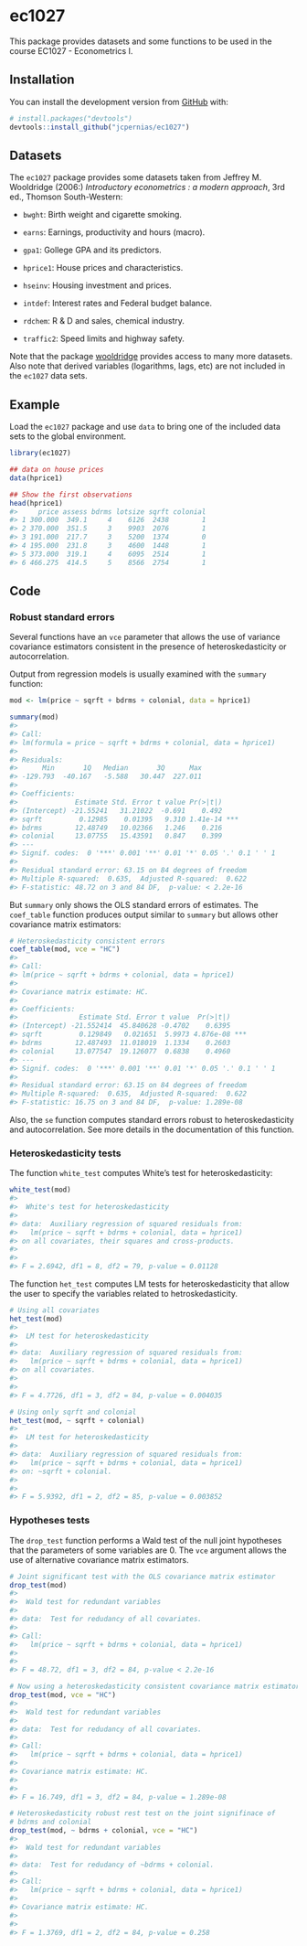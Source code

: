 
<!-- README.md is generated from README.Rmd. Please edit that file -->

# ec1027

<!-- badges: start -->
<!-- badges: end -->

This package provides datasets and some functions to be used in the
course EC1027 - Econometrics I.

## Installation

<!--
You can install the released version of ec1027 from [CRAN](https://CRAN.R-project.org) with:

``` r
install.packages("ec1027")
```
-->

You can install the development version from
[GitHub](https://github.com/) with:

``` r
# install.packages("devtools")
devtools::install_github("jcpernias/ec1027")
```

## Datasets

The `ec1027` package provides some datasets taken from Jeffrey M.
Wooldridge (2006:) *Introductory econometrics : a modern approach*, 3rd
ed., Thomson South-Western:

-   `bwght`: Birth weight and cigarette smoking.

-   `earns`: Earnings, productivity and hours (macro).

-   `gpa1`: Gollege GPA and its predictors.

-   `hprice1`: House prices and characteristics.

-   `hseinv`: Housing investment and prices.

-   `intdef`: Interest rates and Federal budget balance.

-   `rdchem`: R & D and sales, chemical industry.

-   `traffic2`: Speed limits and highway safety.

Note that the package
[wooldridge](https://justinmshea.github.io/wooldridge/) provides access
to many more datasets. Also note that derived variables (logarithms,
lags, etc) are not included in the `ec1027` data sets.

## Example

Load the `ec1027` package and use `data` to bring one of the included
data sets to the global environment.

``` r
library(ec1027)

## data on house prices
data(hprice1)

## Show the first observations
head(hprice1)
#>     price assess bdrms lotsize sqrft colonial
#> 1 300.000  349.1     4    6126  2438        1
#> 2 370.000  351.5     3    9903  2076        1
#> 3 191.000  217.7     3    5200  1374        0
#> 4 195.000  231.8     3    4600  1448        1
#> 5 373.000  319.1     4    6095  2514        1
#> 6 466.275  414.5     5    8566  2754        1
```

## Code

### Robust standard errors

Several functions have an `vce` parameter that allows the use of
variance covariance estimators consistent in the presence of
heteroskedasticity or autocorrelation.

Output from regression models is usually examined with the `summary`
function:

``` r
mod <- lm(price ~ sqrft + bdrms + colonial, data = hprice1)

summary(mod)
#> 
#> Call:
#> lm(formula = price ~ sqrft + bdrms + colonial, data = hprice1)
#> 
#> Residuals:
#>      Min       1Q   Median       3Q      Max 
#> -129.793  -40.167   -5.588   30.447  227.011 
#> 
#> Coefficients:
#>              Estimate Std. Error t value Pr(>|t|)    
#> (Intercept) -21.55241   31.21022  -0.691    0.492    
#> sqrft         0.12985    0.01395   9.310 1.41e-14 ***
#> bdrms        12.48749   10.02366   1.246    0.216    
#> colonial     13.07755   15.43591   0.847    0.399    
#> ---
#> Signif. codes:  0 '***' 0.001 '**' 0.01 '*' 0.05 '.' 0.1 ' ' 1
#> 
#> Residual standard error: 63.15 on 84 degrees of freedom
#> Multiple R-squared:  0.635,  Adjusted R-squared:  0.622 
#> F-statistic: 48.72 on 3 and 84 DF,  p-value: < 2.2e-16
```

But `summary` only shows the OLS standard errors of estimates. The
`coef_table` function produces output similar to `summary` but allows
other covariance matrix estimators:

``` r
# Heteroskedasticity consistent errors
coef_table(mod, vce = "HC")
#> 
#> Call:
#> lm(price ~ sqrft + bdrms + colonial, data = hprice1)
#> 
#> Covariance matrix estimate: HC.
#> 
#> Coefficients: 
#>               Estimate Std. Error t value  Pr(>|t|)    
#> (Intercept) -21.552414  45.840628 -0.4702    0.6395    
#> sqrft         0.129849   0.021651  5.9973 4.876e-08 ***
#> bdrms        12.487493  11.018019  1.1334    0.2603    
#> colonial     13.077547  19.126077  0.6838    0.4960    
#> ---
#> Signif. codes:  0 '***' 0.001 '**' 0.01 '*' 0.05 '.' 0.1 ' ' 1
#> 
#> Residual standard error: 63.15 on 84 degrees of freedom
#> Multiple R-squared:  0.635,  Adjusted R-squared:  0.622 
#> F-statistic: 16.75 on 3 and 84 DF,  p-value: 1.289e-08
```

Also, the `se` function computes standard errors robust to
heteroskedasticity and autocorrelation. See more details in the
documentation of this function.

### Heteroskedasticity tests

The function `white_test` computes White’s test for heteroskedasticity:

``` r
white_test(mod)
#> 
#>  White's test for heteroskedasticity
#> 
#> data:  Auxiliary regression of squared residuals from:
#>   lm(price ~ sqrft + bdrms + colonial, data = hprice1)
#> on all covariates, their squares and cross-products.
#> 
#> 
#> F = 2.6942, df1 = 8, df2 = 79, p-value = 0.01128
```

The function `het_test` computes LM tests for heteroskedasticity that
allow the user to specify the variables related to hetroskedasticity.

``` r
# Using all covariates
het_test(mod)
#> 
#>  LM test for heteroskedasticity
#> 
#> data:  Auxiliary regression of squared residuals from:
#>   lm(price ~ sqrft + bdrms + colonial, data = hprice1)
#> on all covariates.
#> 
#> 
#> F = 4.7726, df1 = 3, df2 = 84, p-value = 0.004035

# Using only sqrft and colonial
het_test(mod, ~ sqrft + colonial)
#> 
#>  LM test for heteroskedasticity
#> 
#> data:  Auxiliary regression of squared residuals from:
#>   lm(price ~ sqrft + bdrms + colonial, data = hprice1)
#> on: ~sqrft + colonial.
#> 
#> 
#> F = 5.9392, df1 = 2, df2 = 85, p-value = 0.003852
```

### Hypotheses tests

The `drop_test` function performs a Wald test of the null joint
hypotheses that the parameters of some variables are 0. The `vce`
argument allows the use of alternative covariance matrix estimators.

``` r
# Joint significant test with the OLS covariance matrix estimator
drop_test(mod)
#> 
#>  Wald test for redundant variables
#> 
#> data:  Test for redudancy of all covariates.
#> 
#> Call:
#>   lm(price ~ sqrft + bdrms + colonial, data = hprice1)
#> 
#> 
#> F = 48.72, df1 = 3, df2 = 84, p-value < 2.2e-16

# Now using a heteroskedasticity consistent covariance matrix estimator
drop_test(mod, vce = "HC")
#> 
#>  Wald test for redundant variables
#> 
#> data:  Test for redudancy of all covariates.
#> 
#> Call:
#>   lm(price ~ sqrft + bdrms + colonial, data = hprice1)
#> 
#> Covariance matrix estimate: HC.
#> 
#> 
#> F = 16.749, df1 = 3, df2 = 84, p-value = 1.289e-08

# Heteroskedasticity robust rest test on the joint signifinace of 
# bdrms and colonial
drop_test(mod, ~ bdrms + colonial, vce = "HC")
#> 
#>  Wald test for redundant variables
#> 
#> data:  Test for redudancy of ~bdrms + colonial.
#> 
#> Call:
#>   lm(price ~ sqrft + bdrms + colonial, data = hprice1)
#> 
#> Covariance matrix estimate: HC.
#> 
#> 
#> F = 1.3769, df1 = 2, df2 = 84, p-value = 0.258
```
